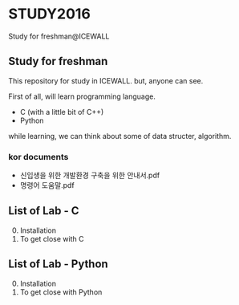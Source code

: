 # STUDY2016
Study for freshman@ICEWALL

## Study for freshman
This repository for study in ICEWALL.
but, anyone can see.

First of all, will learn programming language.

- C (with a little bit of C++)
- Python

while learning, we can think about some of data structer, algorithm.

### kor documents
- 신입생을 위한 개발환경 구축을 위한 안내서.pdf
- 명령어 도움말.pdf

## List of Lab - C
<ol start="0">
    <li>Installation</li>
    <li>To get close with C</li>
</ol>

## List of Lab - Python
<ol start="0">
    <li>Installation</li>
    <li>To get close with Python</li>
</ol>